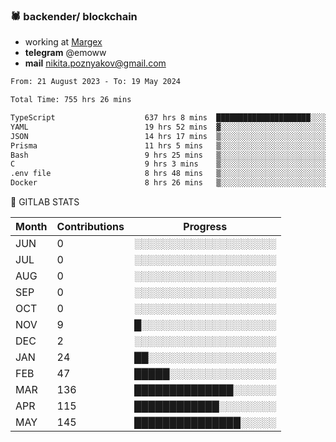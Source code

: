### 🕷 backender/ blockchain
- working at [Margex](https://margex.com/en)
- **telegram** @emoww
- **mail** nikita.poznyakov@gmail.com

<!--START_SECTION:waka-->

```txt
From: 21 August 2023 - To: 19 May 2024

Total Time: 755 hrs 26 mins

TypeScript                    637 hrs 8 mins  █████████████████████░░░░   84.31 %
YAML                          19 hrs 52 mins  ▓░░░░░░░░░░░░░░░░░░░░░░░░   02.63 %
JSON                          14 hrs 17 mins  ▒░░░░░░░░░░░░░░░░░░░░░░░░   01.89 %
Prisma                        11 hrs 5 mins   ▒░░░░░░░░░░░░░░░░░░░░░░░░   01.47 %
Bash                          9 hrs 25 mins   ▒░░░░░░░░░░░░░░░░░░░░░░░░   01.25 %
C                             9 hrs 3 mins    ▒░░░░░░░░░░░░░░░░░░░░░░░░   01.20 %
.env file                     8 hrs 48 mins   ▒░░░░░░░░░░░░░░░░░░░░░░░░   01.17 %
Docker                        8 hrs 26 mins   ▒░░░░░░░░░░░░░░░░░░░░░░░░   01.12 %
```

<!--END_SECTION:waka-->


🦊 GITLAB STATS

<!--START_SECTION:emo-gitlab-->
| Month | Contributions | Progress | 
|-------|---------------|---------------------------|
|JUN|0  |░░░░░░░░░░░░░░░░░░░░|
|JUL|0  |░░░░░░░░░░░░░░░░░░░░|
|AUG|0  |░░░░░░░░░░░░░░░░░░░░|
|SEP|0  |░░░░░░░░░░░░░░░░░░░░|
|OCT|0  |░░░░░░░░░░░░░░░░░░░░|
|NOV|9  |█░░░░░░░░░░░░░░░░░░░|
|DEC|2  |░░░░░░░░░░░░░░░░░░░░|
|JAN|24 |██░░░░░░░░░░░░░░░░░░|
|FEB|47 |█████░░░░░░░░░░░░░░░|
|MAR|136|██████████████░░░░░░|
|APR|115|████████████░░░░░░░░|
|MAY|145|███████████████░░░░░|

<!--END_SECTION:emo-gitlab-->



